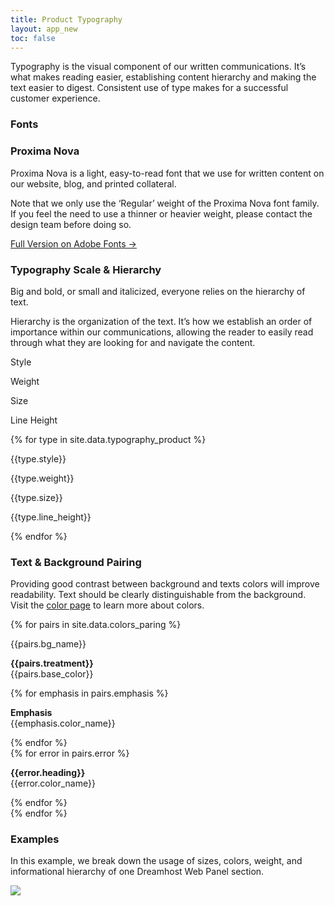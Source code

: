 ```yaml
---
title: Product Typography
layout: app_new
toc: false
---
```


<div class="container-fluid p-0">

<p class="m-bottom-4">Typography is the visual component
of our written communications. It’s what makes reading easier, establishing content hierarchy and making the text easier to digest. Consistent use of type makes for a successful customer experience.</p>

<h3 class="m-bottom-2 t-bold">Fonts</h3>


 </div>


  <div class="bg-c-g100  p-4 m-bottom-4 rounded-container">
  <h3 class="m-bottom-2 t-bold">Proxima Nova</h3>
  <p>Proxima Nova is a light, easy-to-read font that we use for written content on our website, blog, and printed collateral.</p><p> 
Note that we only use the ‘Regular’ weight of the Proxima Nova font family. If you feel the need to use a thinner or heavier weight, please contact the design team before doing so.
</p>
         <p class="rounded-pill col-12 col-md-4 p-2 bg-c-b300 t-center t-c-w100 "><a class="t-c-w100"  href ="https://fonts.adobe.com/fonts/proxima-nova">Full Version on Adobe Fonts →  </a></p>
         
 </div>


 <h3 class="t-bold m-bottom-2">Typography Scale & Hierarchy</h3>
 <p>Big and bold, or small and italicized, everyone relies on the hierarchy of text.</p>
<p>
Hierarchy is the organization of the text. It’s how we establish an order of importance within our communications, allowing the reader to easily read through what they are looking for and navigate the content.
</p>


 <div class = " bg-c-b300 t-c-w100 p-4  p-top-2 p-bottom-2 m-bottom-2  rounded-top">
 <div class="row flex flex-align-center">
  <p class="col-5 col-md-3 t-2__m t-bold">Style</p>
<p class="col-3 col-md-3 t-2__m t-bold">Weight</p>
  <p class="col-2 col-md-3 t-2__m t-bold">Size</p>
<p class="col-2 col-md-3 t-2__m t-bold">Line Height</p>
</div>
  </div>

{% for type in site.data.typography_product %}
 <div class = "bg-c-g100 p-4 m-bottom-2">
 <div class="row flex flex-align-center">

  <p style ="font-family:{{type.font_family}}; font-size:{{type.size}}px; font-weight:{{type.font_weight}};" class="col-5 col-md-3">{{type.style}} </p>
<p class="col-3 col-md-3">{{type.weight}}</p>
  <p class="col-2 col-md-3">{{type.size}}</p>
<p class="col-2 col-md-3">{{type.line_height}}</p>
</div>
  </div>
{% endfor %}

 <h3 class="t-medium m-bottom-2 m-top-4">Text & Background Pairing</h3>
 <p>Providing good contrast between background and texts colors will improve readability. Text should be clearly distinguishable from the background. Visit the <a href="{{site.baseurl}}/colors/">color page</a> to learn more about colors.
</p>

<div class="m-bottom-4">
{% for pairs in site.data.colors_paring %}
<div class="row">
<p class="col-12 col-md-3 flex flex-align-center t-1 t-2__m m-top-2">{{pairs.bg_name}}</p>


<span class="col-4 col-md-3 border border-c-b50  border-size-1 flex flex-align-center t-1 t-2__m {{pairs.bg_color}} {{pairs.font_color}}">
<p>
<b class="t-medium">{{pairs.treatment}}</b><br/>
{{pairs.base_color}}</p>
</span>
<span class="col-4 col-md-3 border border-c-b50  border-size-1 flex flex-align-center t-1 t-2__m p-top-2 b-bottom-2 {{pairs.bg_color}}">
<div>
{% for emphasis in pairs.emphasis %}
<div class="{{emphasis.font_color}} ">
<p>
<b class="t-medium">Emphasis</b><br/>
{{emphasis.color_name}}</p>
</div>
{% endfor %}
</div>
</span>
<span class="col-4 col-md-3 t-c-r300 border border-c-b50 border-size-1 flex flex-align-center t-1 t-2__m {{pairs.bg_color}}">
{% for error in pairs.error %}
<p class="{{error.font_color}}">
<b class="t-medium">{{error.heading}}</b><br/>
{{error.color_name}}</p>
{% endfor %}

</span>

</div>
{% endfor %}
</div>



 

<h3 class="t-bold">Examples</h3>
<p>In this example, we break down the usage of sizes, colors, weight, and informational hierarchy of one Dreamhost Web Panel section.</p>
<div class = "flex flex-justify-center">
<img  src="{{site.baseurl}}/assets/images/typography_new/example_3.svg">
</div>
